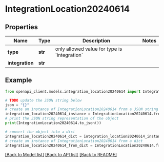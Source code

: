 # IntegrationLocation20240614


## Properties

Name | Type | Description | Notes
------------ | ------------- | ------------- | -------------
**type** | **str** | only allowed value for type is &#x60;integration&#x60; | 
**integration** | **str** |  | 

## Example

```python
from openapi_client.models.integration_location20240614 import IntegrationLocation20240614

# TODO update the JSON string below
json = "{}"
# create an instance of IntegrationLocation20240614 from a JSON string
integration_location20240614_instance = IntegrationLocation20240614.from_json(json)
# print the JSON string representation of the object
print(IntegrationLocation20240614.to_json())

# convert the object into a dict
integration_location20240614_dict = integration_location20240614_instance.to_dict()
# create an instance of IntegrationLocation20240614 from a dict
integration_location20240614_from_dict = IntegrationLocation20240614.from_dict(integration_location20240614_dict)
```
[[Back to Model list]](../README.md#documentation-for-models) [[Back to API list]](../README.md#documentation-for-api-endpoints) [[Back to README]](../README.md)



